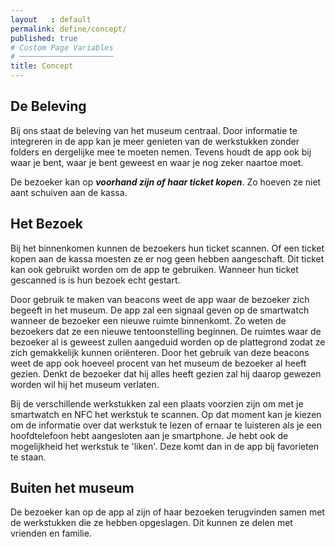 ```yaml
---
layout   : default
permalink: define/concept/
published: true
# Custom Page Variables
# ─────────────────────
title: Concept
---
```


De Beleving
-----------
Bij ons staat de beleving van het museum centraal. Door informatie te integreren in de app kan je meer genieten van de werkstukken zonder folders en dergelijke mee te moeten nemen. Tevens houdt de app ook bij waar je bent, waar je bent geweest en waar je nog zeker naartoe moet. 

De bezoeker kan op ***voorhand zijn of haar ticket kopen***. Zo hoeven ze niet aant schuiven aan de kassa.  

Het Bezoek
----------
Bij het binnenkomen kunnen de bezoekers hun ticket scannen. Of een ticket kopen aan de kassa moesten ze er nog geen hebben aangeschaft. Dit ticket kan ook gebruikt worden om de app te gebruiken. 
Wanneer hun ticket gescanned is is hun bezoek echt gestart. 

Door gebruik te maken van beacons weet de app waar de bezoeker zich begeeft in het museum. De app zal een signaal geven op de smartwatch wanneer de bezoeker een nieuwe ruimte binnenkomt. Zo weten de bezoekers dat ze een nieuwe tentoonstelling beginnen. De ruimtes waar de bezoeker al is geweest zullen aangeduid worden op de plattegrond zodat ze zich gemakkelijk kunnen oriënteren. Door het gebruik van deze beacons weet de app ook hoeveel procent van het museum de bezoeker al heeft gezien. Denkt de bezoeker dat hij alles heeft gezien zal hij daarop gewezen worden wil hij het museum verlaten. 

Bij de verschillende werkstukken zal een plaats voorzien zijn om met je smartwatch en NFC het werkstuk te scannen. Op dat moment kan je kiezen om de informatie over dat werkstuk te lezen of ernaar te luisteren als je een hoofdtelefoon hebt aangesloten aan je smartphone. Je hebt ook de mogelijkheid het werkstuk te 'liken'. Deze komt dan in de app bij favorieten te staan. 

Buiten het museum
-----------------
De bezoeker kan op de app al zijn of haar bezoeken terugvinden samen met de werkstukken die ze hebben opgeslagen. Dit kunnen ze delen met vrienden en familie. 